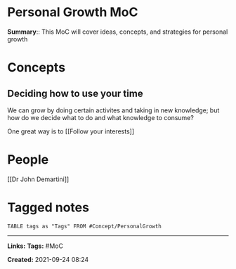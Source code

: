 # Personal Growth MoC
**Summary**:: 
This MoC will cover ideas, concepts, and strategies for personal growth


# Concepts
## Deciding how to use your time
We can grow by doing certain activites and taking in new knowledge; but how do we decide what to do and what knowledge to consume?

One great way is to [[Follow your interests]]


# People
[[Dr John Demartini]]


# Tagged notes
```dataview
TABLE tags as "Tags" FROM #Concept/PersonalGrowth 
```

---
**Links:** 
**Tags:** #MoC



**Created:** 2021-09-24  08:24